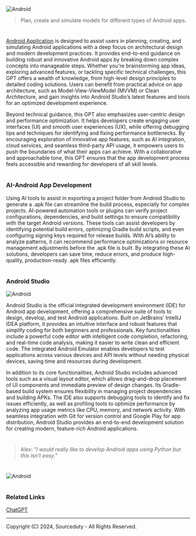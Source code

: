 ![Android](https://github.com/user-attachments/assets/b21a2be2-985e-4d41-9085-202611a9160c)

> Plan, create and simulate models for different types of Android apps.
#

[Android Application](https://chatgpt.com/g/g-Dg0HK37Q1-android-simlator) is designed to assist users in planning, creating, and simulating Android applications with a deep focus on architectural design and modern development practices. It provides end-to-end guidance on building robust and innovative Android apps by breaking down complex concepts into manageable steps. Whether you're brainstorming app ideas, exploring advanced features, or tackling specific technical challenges, this GPT offers a wealth of knowledge, from high-level design principles to detailed coding solutions. Users can benefit from practical advice on app architecture, such as Model-View-ViewModel (MVVM) or Clean Architecture, and gain insights into Android Studio’s latest features and tools for an optimized development experience.

Beyond technical guidance, this GPT also emphasizes user-centric design and performance optimization. It helps developers create engaging user interfaces (UI) and smooth user experiences (UX), while offering debugging tips and techniques for identifying and fixing performance bottlenecks. By encouraging exploration of innovative app features, such as AI integration, cloud services, and seamless third-party API usage, it empowers users to push the boundaries of what their apps can achieve. With a collaborative and approachable tone, this GPT ensures that the app development process feels accessible and rewarding for developers of all skill levels.

#
### AI-Android App Development

Using AI tools to assist in exporting a project folder from Android Studio to generate a .apk file can streamline the build process, especially for complex projects. AI-powered automation tools or plugins can verify project configurations, dependencies, and build settings to ensure compatibility with the target Android versions. These tools can assist developers by identifying potential build errors, optimizing Gradle build scripts, and even configuring signing keys required for release builds. With AI’s ability to analyze patterns, it can recommend performance optimizations or resource management adjustments before the .apk file is built. By integrating these AI solutions, developers can save time, reduce errors, and produce high-quality, production-ready .apk files efficiently.

#
### Android Studio

![Android](https://github.com/user-attachments/assets/78d7ad46-620b-42a1-9f0f-1967e3ce935c)

Android Studio is the official integrated development environment (IDE) for Android app development, offering a comprehensive suite of tools to design, develop, and test Android applications. Built on JetBrains' IntelliJ IDEA platform, it provides an intuitive interface and robust features that simplify coding for both beginners and professionals. Key functionalities include a powerful code editor with intelligent code completion, refactoring, and real-time code analysis, making it easier to write clean and efficient code. The integrated Android Emulator enables developers to test applications across various devices and API levels without needing physical devices, saving time and resources during development.

In addition to its core functionalities, Android Studio includes advanced tools such as a visual layout editor, which allows drag-and-drop placement of UI components and immediate preview of design changes. Its Gradle-based build system ensures flexibility in managing project dependencies and building APKs. The IDE also supports debugging tools to identify and fix issues efficiently, as well as profiling tools to optimize performance by analyzing app usage metrics like CPU, memory, and network activity. With seamless integration with Git for version control and Google Play for app distribution, Android Studio provides an end-to-end development solution for creating modern, feature-rich Android applications.

#
> Alex: "*I would really like to develop Android apps using Python but this isn't easy.*"

#
![Android](https://github.com/user-attachments/assets/2215de34-5393-465c-97b5-eb0ad2ebdd7f)

#
### Related Links

[ChatGPT](https://github.com/sourceduty/ChatGPT)

***
Copyright (C) 2024, Sourceduty - All Rights Reserved.
